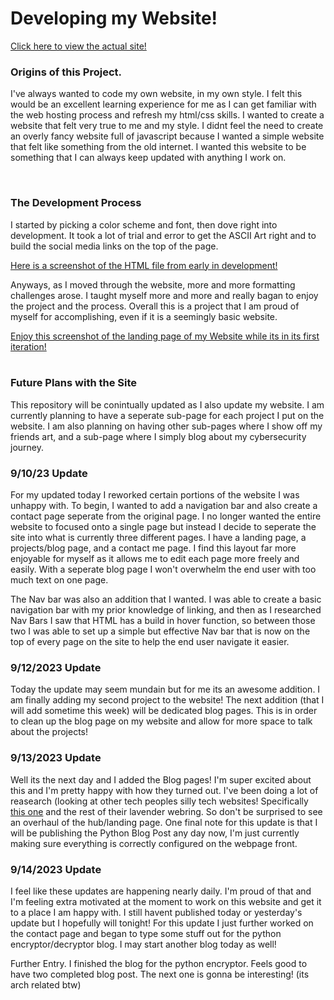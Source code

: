 <H1>Developing my Website!</H1>
<a href="https://tylerdeal.net">Click here to view the actual site!</a>
<br>
<h3>Origins of this Project.</h3>
<p>I've always wanted to code my own website, in my own style. I felt this would be an excellent learning experience for me as I can get familiar with the web hosting process and refresh my html/css skills. I wanted to create a website that felt very true to me and my style. I didnt feel the need to create an overly fancy website full of javascript because I wanted a simple website that felt like something from the old internet. I wanted this website to be something that I can always keep updated with anything I work on.</p>
<br>
<h3>The Development Process</h3>
<p>I started by picking a color scheme and font, then dove right into development. It took a lot of trial and error to get the ASCII Art right and to build the social media links on the top of the page. </p>
<a href="https://github.com/bbunny27/MyWebsite/assets/143891068/95879e3c-e5ad-4fac-9bab-19c431031e97">Here is a screenshot of the HTML file from early in development!</a>
<p>Anyways, as I moved through the website, more and more formatting challenges arose. I taught myself more and more and really bagan to enjoy the project and the process. Overall this is a project that I am proud of myself for accomplishing, even if it is a seemingly basic website.</p>
<a href="https://github.com/bbunny27/MyWebsite/assets/143891068/09ac7ebe-2622-4370-acb1-94e941981410">Enjoy this screenshot of the landing page of my Website while its in its first iteration!</a>
<br>
<br>
<h3>Future Plans with the Site</h3>
<p>This repository will be conintually updated as I also update my website. I am currently planning to have a seperate sub-page for each project I put on the website. I am also planning on having other sub-pages where I show off my friends art, and a sub-page where I simply blog about my cybersecurity journey.</p>
<h3>9/10/23 Update</h3>
<p>For my updated today I reworked certain portions of the website I was unhappy with. To begin, I wanted to add a navigation bar and also create a contact page seperate from the original page. I no longer wanted the entire website to focused onto a single page but instead I decide to seperate the site into what is currently three different pages. I have a landing page, a projects/blog page, and a contact me page. I find this layout far more enjoyable for myself as it allows me to edit each page more freely and easily. With a seperate blog page I won't overwhelm the end user with too much text on one page.</p>
<p>The Nav bar was also an addition that I wanted. I was able to create a basic navigation bar with my prior knowledge of linking, and then as I researched Nav Bars I saw that HTML has a build in hover function, so between those two I was able to set up a simple but effective Nav bar that is now on the top of every page on the site to help the end user navigate it easier.</p>
<h3>9/12/2023 Update</h3>
<p>Today the update may seem mundain but for me its an awesome addition. I am finally adding my second project to the website! The next addition (that I will add sometime this week) will be dedicated blog pages. This is in order to clean up the blog page on my website and allow for more space to talk about the projects! </p>
<h3>9/13/2023 Update</h3>
<p>Well its the next day and I added the Blog pages! I'm super excited about this and I'm pretty happy with how they turned out. I've been doing a lot of reasearch (looking at other tech peoples silly tech websites! Specifically<a href="https://oat.zone"> this one</a> and the rest of their lavender webring. So don't be surprised to see an overhaul of the hub/landing page. One final note for this update is that I will be publishing the Python Blog Post any day now, I'm just currently making sure everything is correctly configured on the webpage front.</p>
<h3>9/14/2023 Update</h3>
<p>I feel like these updates are happening nearly daily. I'm proud of that and I'm feeling extra motivated at the moment to work on this website and get it to a place I am happy with. I still havent published today or yesterday's update but I hopefully will tonight! For this update I just further worked on the contact page and began to type some stuff out for the python encryptor/decryptor blog. I may start another blog today as well!</p>
<p>Further Entry. I finished the blog for the python encryptor. Feels good to have two completed blog post. The next one is gonna be interesting! (its arch related btw)</p>
